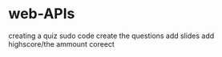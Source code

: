 # web-APIs
creating a quiz
sudo code
create the questions
add slides
add highscore/the ammount coreect